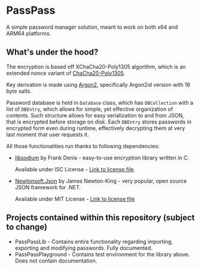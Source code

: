 # PassPass
A simple password manager solution, meant to work on both x64 and ARM64 platforms.

## What's under the hood?

The encryption is based off XChaCha20-Poly1305 algorithm, which is an extended nonce variant of [ChaCha20-Poly1305](https://en.wikipedia.org/wiki/ChaCha20-Poly1305).

Key derivation is made using [Argon2](https://en.wikipedia.org/wiki/Argon2), specifically Argon2id version with 16 byte salts.

Password database is held in `Database` class, which has `DBCollection` with a list of `DBEntry`, which allows for simple, yet effective organization of contents.
Such structure allows for easy serialization to and from JSON, that is encrypted before storage on disk. Each `DBEntry` stores passwords in encrypted form even
during runtime, effectively decrypting them at very last moment that user requests it.

All those functionalities run thanks to following dependencies:
* [libsodium](https://github.com/jedisct1/libsodium) by Frank Denis - easy-to-use encryption library written in C.

  Available under ISC License - [Link to license file](https://github.com/jedisct1/libsodium/blob/master/LICENSE).
* [Newtonsoft.Json](https://github.com/JamesNK/Newtonsoft.Json) by James Newton-King - very popular, open source JSON framework for .NET.

  Available under MIT License - [Link to license file](https://github.com/JamesNK/Newtonsoft.Json/blob/master/LICENSE.md) 
## Projects contained within this repository (subject to change)
* PassPassLib - Contains entire functionality regarding importing, exporting and modifying passwords. Fully documented.
* PassPassPlayground - Contains test environment for the library above. Does not contain documentation.
